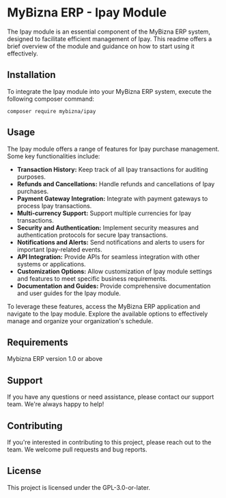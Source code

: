 # MyBizna ERP - Ipay Module

The Ipay module is an essential component of the MyBizna ERP system, designed to facilitate efficient management of Ipay. This readme offers a brief overview of the module and guidance on how to start using it effectively.

## Installation 
To integrate the Ipay module into your MyBizna ERP system, execute the following composer command:

```
composer require mybizna/ipay
```

## Usage
The Ipay module offers a range of features for Ipay purchase management. Some key functionalities include:

- **Transaction History:** Keep track of all Ipay transactions for auditing purposes.
- **Refunds and Cancellations:** Handle refunds and cancellations of Ipay purchases.
- **Payment Gateway Integration:** Integrate with payment gateways to process Ipay transactions.
- **Multi-currency Support:** Support multiple currencies for Ipay transactions.
- **Security and Authentication:** Implement security measures and authentication protocols for secure Ipay transactions.
- **Notifications and Alerts:** Send notifications and alerts to users for important Ipay-related events.
- **API Integration:** Provide APIs for seamless integration with other systems or applications.
- **Customization Options:** Allow customization of Ipay module settings and features to meet specific business requirements.
- **Documentation and Guides:** Provide comprehensive documentation and user guides for the Ipay module.


To leverage these features, access the MyBizna ERP application and navigate to the Ipay module. Explore the available options to effectively manage and organize your organization's schedule.

## Requirements
Mybizna ERP version 1.0 or above

## Support
If you have any questions or need assistance, please contact our support team. We're always happy to help!

## Contributing
If you're interested in contributing to this project, please reach out to the team. We welcome pull requests and bug reports.

## License
This project is licensed under the GPL-3.0-or-later.
